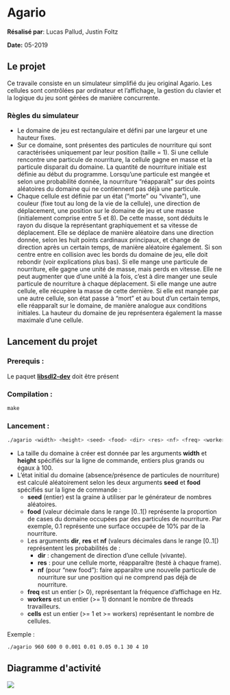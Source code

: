 # Agario

**Résalisé par**: Lucas Pallud, Justin Foltz

**Date:** 05-2019

## Le projet

Ce travaile consiste en un simulateur simplifié du jeu original Agario. Les cellules sont contrôlées par ordinateur et l’affichage, la gestion du clavier et la logique du jeu sont gérées de manière concurrente.

### Règles du simulateur

- Le domaine de jeu est rectangulaire et défini par une largeur et une hauteur fixes.
- Sur ce domaine, sont présentes des particules de nourriture qui sont caractérisées uniquement par leur position (taille = 1). Si une cellule rencontre une particule de nourriture, la cellule gagne en masse et la particule disparait du domaine. La quantité de nourriture initiale est définie au début du programme. Lorsqu’une particule est mangée et selon une probabilité donnée, la nourriture “réapparaît” sur des points aléatoires du domaine qui ne contiennent pas déjà une particule.
- Chaque cellule est définie par un état (“morte” ou “vivante”), une couleur (fixe tout au long de la vie de la cellule), une direction de déplacement, une position sur le domaine de jeu et une masse (initialement comprise entre 5 et 8). De cette masse, sont déduits le rayon du disque la représentant graphiquement et sa vitesse de déplacement. Elle se déplace de manière aléatoire dans une direction donnée, selon les huit points cardinaux principaux, et change de direction après un certain temps, de manière aléatoire également. Si son centre entre en collision avec les bords du domaine de jeu, elle doit rebondir (voir explications plus bas). Si elle mange une particule de nourriture, elle gagne une unité de masse, mais perds en vitesse. Elle ne peut augmenter que d’une unité à la fois, c’est à dire manger une seule particule de nourriture à chaque déplacement. Si elle mange une autre cellule, elle récupère la masse de cette dernière. Si elle est mangée par une autre cellule, son état passe à “mort” et au bout d’un certain temps, elle réapparaît sur le domaine, de manière analogue aux conditions initiales. La hauteur du domaine de jeu représentera également la masse maximale d’une cellule.

## Lancement du projet

### Prerequis :

Le paquet **[libsdl2-dev](apt://libsdl2-dev)** doit être présent

### Compilation :

```makefile
make
```

### Lancement :

```bash
./agario <width> <height> <seed> <food> <dir> <res> <nf> <freq> <workers> <cells>
```

- La taille du domaine à créer est donnée par les arguments **width** et **height** spécifiés sur la ligne de commande, entiers plus grands ou égaux à 100.
- L’état initial du domaine (absence/présence de particules de nourriture) est calculé aléatoirement selon les deux arguments **seed** et **food** spécifiés sur la ligne de commande :
  - **seed** (entier) est la graine à utiliser par le générateur de nombres aléatoires.
  - **food** (valeur décimale dans le range [0..1[) représente la proportion de cases du domaine occupées par des particules de nourriture. Par exemple, 0.1 représente une surface occupée de 10% par de la nourriture.
  - Les arguments **dir**, **res** et **nf** (valeurs décimales dans le range [0..1[) représentent les probabilités de :
    - **dir** : changement de direction d’une cellule (vivante).
    - **res** : pour une cellule morte, réapparaître (testé à chaque frame).
    - **nf** (pour “new food”): faire apparaître une nouvelle particule de nourriture sur une position qui ne comprend pas déjà de nourriture.
  - **freq** est un entier (> 0), représentant la fréquence d’affichage en Hz.
  - **workers** est un entier (>= 1) donnant le nombre de threads travailleurs.
  - **cells** est un entier (>= 1 et >= workers) représentant le nombre de cellules.

 Exemple :

```bash
./agario 960 600 0 0.001 0.01 0.05 0.1 30 4 10
```

## Diagramme d'activité

![](/home/justin/Documents/github/AgarioTest/diagramme.png)

